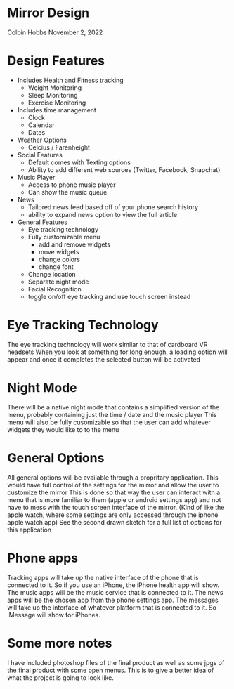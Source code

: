 # Mirror Design
Colbin Hobbs November 2, 2022
# Design Features
  * Includes Health and Fitness tracking
    * Weight Monitoring 
    * Sleep Monitoring
    * Exercise Monitoring
  * Includes time management
    * Clock
    * Calendar
    * Dates
  * Weather Options
    * Celcius / Farenheight
  * Social Features
    * Default comes with Texting options
    * Ability to add different web sources (Twitter, Facebook, Snapchat)
  * Music Player
    * Access to phone music player
    * Can show the music queue
  * News
    * Tailored news feed based off of your phone search history
    * ability to expand news option to view the full article 
  * General Features
    * Eye tracking technology
    * Fully customizable menu
      * add and remove widgets
      * move widgets
      * change colors
      * change font
    * Change location
    * Separate night mode
    * Facial Recognition
    * toggle on/off eye tracking and use touch screen instead
# Eye Tracking Technology
  The eye tracking technology will work similar to that of cardboard VR headsets
  When you look at something for long enough, a loading option will appear and once it completes the selected button will be activated
# Night Mode
  There will be a native night mode that contains a simplified version of the menu, probably containing just the time / date and the music player
  This menu will also be fully cusomizable so that the user can add whatever widgets they would like to to the menu
# General Options
  All general options will be available through a propritary application. This would have full control of the settings for the mirror and allow the user to customize the mirror
  This is done so that way the user can interact with a menu that is more familiar to them (apple or android settings app) and not have to mess with the touch screen interface of the mirror. (Kind of like the apple watch, where some settings are only accessed through the iphone apple watch app)
  See the second drawn sketch for a full list of options for this application
# Phone apps
  Tracking apps will take up the native interface of the phone that is connected to it. So if you use an iPhone, the iPhone health app will show. The music apps will be the music service that is connected to it. The news apps will be the chosen app from the phone settings app. The messages will take up the interface of whatever platform that is connected to it. So iMessage will show for iPhones. 
# Some more notes
  I have included photoshop files of the final product as well as some jpgs of the final product with some open menus. This is to give a better idea of what the project is going to look like. 
  
